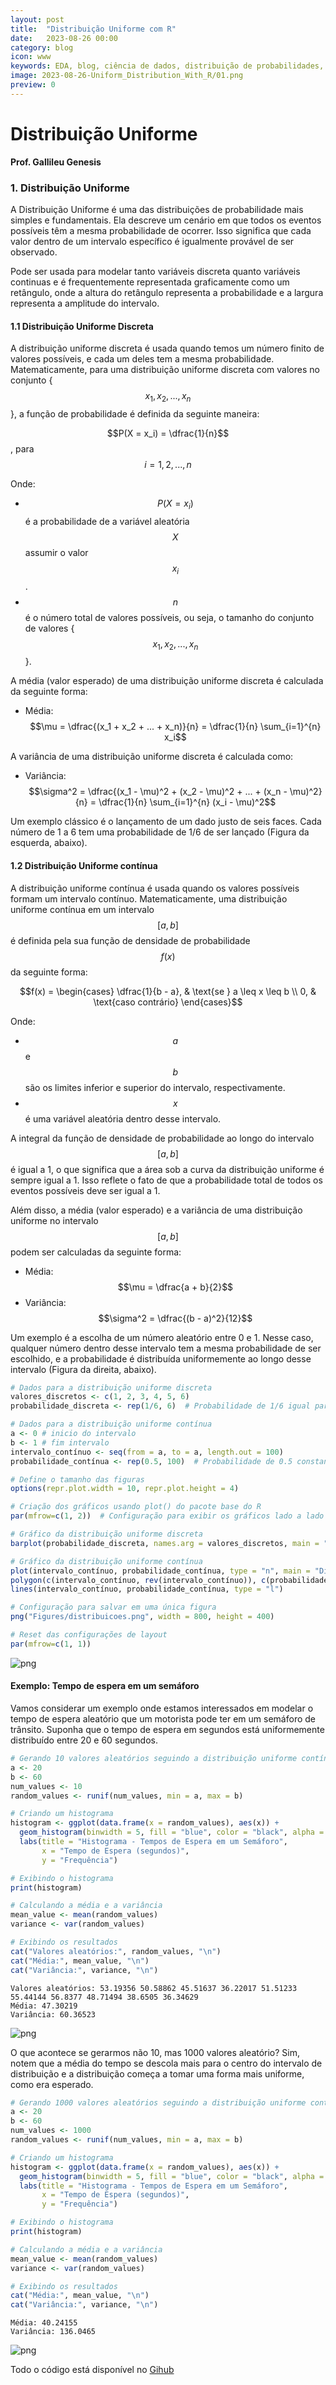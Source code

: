 ```yaml
---
layout: post
title:  "Distribuição Uniforme com R"
date:   2023-08-26 00:00
category: blog
icon: www
keywords: EDA, blog, ciência de dados, distribuição de probabilidades, R 
image: 2023-08-26-Uniform_Distribution_With_R/01.png
preview: 0
---
```

<script type="text/javascript" async
  src="https://cdnjs.cloudflare.com/ajax/libs/mathjax/2.7.7/MathJax.js?config=TeX-MML-AM_CHTML">
</script>

# Distribuição Uniforme

**Prof. Gallileu Genesis**

### 1. Distribuição Uniforme 
 
A Distribuição Uniforme é uma das distribuições de probabilidade mais simples e fundamentais. Ela descreve um cenário em que todos os eventos possíveis têm a mesma probabilidade de ocorrer. Isso significa que cada valor dentro de um intervalo específico é igualmente provável de ser observado.

Pode ser usada para modelar tanto variáveis discreta quanto variáveis continuas e é frequentemente representada graficamente como um retângulo, onde a altura do retângulo representa a probabilidade e a largura representa a amplitude do intervalo.

#### 1.1 Distribuição Uniforme Discreta
A distribuição uniforme discreta é usada quando temos um número finito de valores possíveis, e cada um deles tem a mesma probabilidade. Matematicamente, para uma distribuição uniforme discreta com valores no conjunto {$$x_1, x_2, ..., x_n$$}, a função de probabilidade é definida da seguinte maneira:

$$P(X = x_i) = \dfrac{1}{n}$$  ,   para  $$i = 1, 2, ..., n$$

Onde:

- $$P(X = x_i)$$ é a probabilidade de a variável aleatória $$X$$ assumir o valor $$x_i$$.
- $$n$$ é o número total de valores possíveis, ou seja, o tamanho do conjunto de valores {$$x_1, x_2, ..., x_n$$}.

A média (valor esperado) de uma distribuição uniforme discreta é calculada da seguinte forma:

- Média: $$\mu = \dfrac{(x_1 + x_2 + ... + x_n)}{n} = \dfrac{1}{n}  \sum_{i=1}^{n} x_i$$ 

A variância de uma distribuição uniforme discreta é calculada como:

- Variância: $$\sigma^2 = \dfrac{(x_1 - \mu)^2 + (x_2 - \mu)^2 + ... + (x_n - \mu)^2}{n} =  \dfrac{1}{n} \sum_{i=1}^{n} (x_i - \mu)^2$$

Um exemplo clássico é o lançamento de um dado justo de seis faces. Cada número de 1 a 6 tem uma probabilidade de 1/6 de ser lançado (Figura da esquerda, abaixo).

#### 1.2 Distribuição Uniforme contínua

A distribuição uniforme contínua é usada quando os valores possíveis formam um intervalo contínuo. Matematicamente, uma distribuição uniforme contínua em um intervalo $$[a, b]$$ é definida pela sua função de densidade de probabilidade $$f(x)$$ da seguinte forma:

$$f(x) = \begin{cases}
         \dfrac{1}{b - a}, & \text{se } a \leq x \leq b \\
         0, & \text{caso contrário}
       \end{cases}$$


Onde:
- $$a$$ e $$b$$ são os limites inferior e superior do intervalo, respectivamente.
- $$x$$ é uma variável aleatória dentro desse intervalo.

A integral da função de densidade de probabilidade ao longo do intervalo $$[a, b]$$ é igual a 1, o que significa que a área sob a curva da distribuição uniforme é sempre igual a 1. Isso reflete o fato de que a probabilidade total de todos os eventos possíveis deve ser igual a 1.

Além disso, a média (valor esperado) e a variância de uma distribuição uniforme no intervalo $$[a, b]$$ podem ser calculadas da seguinte forma:

- Média: $$\mu = \dfrac{a + b}{2}$$  
- Variância:  $$\sigma^2 = \dfrac{(b - a)^2}{12}$$

Um exemplo é a escolha de um número aleatório entre 0 e 1. Nesse caso, qualquer número dentro desse intervalo tem a mesma probabilidade de ser escolhido, e a probabilidade é distribuída uniformemente ao longo desse intervalo (Figura da direita, abaixo).


```R
# Dados para a distribuição uniforme discreta
valores_discretos <- c(1, 2, 3, 4, 5, 6)
probabilidade_discreta <- rep(1/6, 6)  # Probabilidade de 1/6 igual para cada valor

# Dados para a distribuição uniforme contínua
a <- 0 # inicio do intervalo
b <- 1 # fim intervalo
intervalo_contínuo <- seq(from = a, to = a, length.out = 100)
probabilidade_contínua <- rep(0.5, 100)  # Probabilidade de 0.5 constante dentro do intervalo

# Define o tamanho das figuras
options(repr.plot.width = 10, repr.plot.height = 4)

# Criação dos gráficos usando plot() do pacote base do R
par(mfrow=c(1, 2))  # Configuração para exibir os gráficos lado a lado

# Gráfico da distribuição uniforme discreta
barplot(probabilidade_discreta, names.arg = valores_discretos, main = "Distribuição Uniforme Discreta", xlab = "Valores", ylab = "Probabilidade")

# Gráfico da distribuição uniforme contínua 
plot(intervalo_contínuo, probabilidade_contínua, type = "n", main = "Distribuição Uniforme Contínua", xlab = "Intervalo", ylab = "Probabilidade")
polygon(c(intervalo_contínuo, rev(intervalo_contínuo)), c(probabilidade_contínua, rep(0, length(probabilidade_contínua))), col = "gray")
lines(intervalo_contínuo, probabilidade_contínua, type = "l")

# Configuração para salvar em uma única figura
png("Figures/distribuicoes.png", width = 800, height = 400)

# Reset das configurações de layout
par(mfrow=c(1, 1))

```


    
![png](https://github.com/gallileugenesis/uniform-distribution-with-R/blob/main/Figures/output_2_0.png?raw=true)
    


#### Exemplo: Tempo de espera em um semáforo

Vamos considerar um exemplo onde estamos interessados em modelar o tempo de espera aleatório que um motorista pode ter em um semáforo de trânsito. Suponha que o tempo de espera em segundos está uniformemente distribuído entre 20 e 60 segundos.


```R
# Gerando 10 valores aleatórios seguindo a distribuição uniforme contínua
a <- 20
b <- 60
num_values <- 10
random_values <- runif(num_values, min = a, max = b)

# Criando um histograma
histogram <- ggplot(data.frame(x = random_values), aes(x)) +
  geom_histogram(binwidth = 5, fill = "blue", color = "black", alpha = 0.7) +
  labs(title = "Histograma - Tempos de Espera em um Semáforo",
       x = "Tempo de Espera (segundos)",
       y = "Frequência")

# Exibindo o histograma
print(histogram)

# Calculando a média e a variância
mean_value <- mean(random_values)
variance <- var(random_values)

# Exibindo os resultados
cat("Valores aleatórios:", random_values, "\n")
cat("Média:", mean_value, "\n")
cat("Variância:", variance, "\n")
```

    Valores aleatórios: 53.19356 50.58862 45.51637 36.22017 51.51233 55.44144 56.8377 48.71494 38.6505 36.34629 
    Média: 47.30219 
    Variância: 60.36523 
    


    
![png](https://github.com/gallileugenesis/uniform-distribution-with-R/blob/main/Figures/output_4_1.png?raw=true)
    


O que acontece se gerarmos não 10, mas 1000 valores aleatório? Sim, notem que a média do tempo se descola mais para o centro do intervalo de distribuição e a distribuição começa a tomar uma forma mais uniforme, como era esperado. 


```R
# Gerando 1000 valores aleatórios seguindo a distribuição uniforme contínua
a <- 20
b <- 60
num_values <- 1000
random_values <- runif(num_values, min = a, max = b)

# Criando um histograma
histogram <- ggplot(data.frame(x = random_values), aes(x)) +
  geom_histogram(binwidth = 5, fill = "blue", color = "black", alpha = 0.7) +
  labs(title = "Histograma - Tempos de Espera em um Semáforo",
       x = "Tempo de Espera (segundos)",
       y = "Frequência")

# Exibindo o histograma
print(histogram)

# Calculando a média e a variância
mean_value <- mean(random_values)
variance <- var(random_values)

# Exibindo os resultados
cat("Média:", mean_value, "\n")
cat("Variância:", variance, "\n")
```

    Média: 40.24155 
    Variância: 136.0465 
    


    
![png](https://github.com/gallileugenesis/uniform-distribution-with-R/blob/main/Figures/output_6_1.png?raw=true)
    

Todo o código está disponível no [Gihub](https://github.com/gallileugenesis/uniform-distribution-with-R)